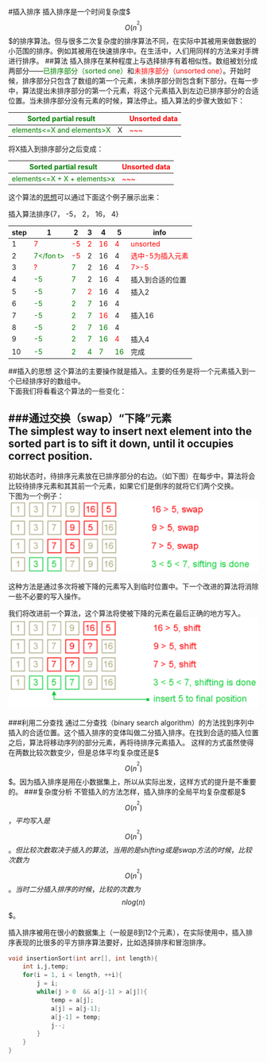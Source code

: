 #插入排序
插入排序是一个时间复杂度$$$\mathit{O}\left ( n^{^{2}} \right )$$$的排序算法。但与很多二次复杂度的排序算法不同，在实际中其被用来做数据的小范围的排序。例如其被用在快速排序中。在生活中，人们用同样的方法来对手牌进行排序。
##算法
插入排序在某种程度上与选择排序有着相似性。数组被划分成两部分——<font color=green>已排序部分（sorted one）</font>和<font color=red>未排序部分（unsorted one）</font>。开始时候，排序部分只包含了数组的第一个元素，未排序部分则包含剩下部分。在每一步中，算法提出未排序部分的第一个元素，将这个元素插入到左边已排序部分的合适位置。当未排序部分没有元素的时候，算法停止。插入算法的步骤大致如下：

|<font color=green>Sorted partial result</font>      |       | <font color=red>Unsorted data</font>|
|---------------------------|-------|-----------------|
| <font color=green>elements<=X and elements>X</font>|   X   | <font color=red>~~~</font>|

将X插入到排序部分之后变成：

|<font color=green>Sorted partial result</font>|<font color=red>Unsorted data</font>|
|--------------------------|-------------------|
|<font color=green>elements<=X + X + elements>x</font>|<font color=red>~~~</font>|

这个算法的[思想](https://en.wikipedia.org/wiki/Insertion_sort)可以通过下面这个例子展示出来：  

插入算法排序{7， -5，  2， 16， 4}


|step|1|2|3|4|5| info|
|-|-|-|-|-|-|----------------|
|1|<font color=red>7</font>|<font color=red>-5</font>|<font color=red>2</font>|<font color=red>16</font>|<font color=red>4</font>|<font color=red>unsorted</font>|
|2|<font color=green>7</fon	t>|<font color=red>-5</font>|2|16|4|<font color=red>选中-5为插入元素</font>|
|3|<font color=red>?|<font color=green>7|2|16|4|<font color=red>7>-5|
|4|<font color=green>-5|<font color=green>7|2|16|4|插入到合适的位置|
|5|<font color=green>-5|<font color=green>7|<font color=red>2|16|4|插入2|
|6|<font color=green>-5|<font color=green>2|<font color=green>7|16|4||
|7|<font color=green>-5|<font color=green>2|<font color=green>7|<font color=red>16|4|插入16|
|8|<font color=green>-5|<font color=green>2|<font color=green>7|<font color=green>16|4||
|9|<font color=green>-5|<font color=green>2|<font color=green>7|<font color=green>16|<font color=red>4|插入4|
|10|<font color=green>-5|<font color=green>2|<font color=green>4|<font color=green>7|<font color=green>16|完成|

##插入的思想
这个算法的主要操作就是插入。主要的任务是将一个元素插入到一个已经排序好的数组中。  
下面我们将看看这个算法的一些变化：  


###通过交换（swap）“下降”元素  
The simplest way to insert next element into the sorted part is to sift it down, until it occupies correct position.   
-----------
初始状态时，待排序元素放在已排序部分的右边。（如下图）在每步中，算法将会比较待排序元素和其其前一个元素，如果它们是倒序的就将它们两个交换。  
下图为一个例子：
![方法一](insertsort_1.png)  

这种方法是通过多次将被下降的元素写入到临时位置中。下一个改进的算法将消除一些不必要的写入操作。  
  
我们将改进前一个算法，这个算法将使被下降的元素在最后正确的地方写入。
![方法二](insert2.png)  

###利用二分查找
通过二分查找（binary search algorithm）的方法找到序列中插入的合适位置。这个插入排序的变体叫做二分插入排序。在找到合适的插入位置之后，算法将移动序列的部分元素，再将待排序元素插入。
这样的方式虽然使得在两数比较次数变少，但是总体平均复杂度还是$$$\mathit{O}\left ( n^{^{2}} \right )$$$。因为插入排序是用在小数据集上，所以从实际出发，这样方式的提升是不重要的。  
###复杂度分析
不管插入的方法怎样，插入排序的全局平均复杂度都是$$$\mathit{O}\left ( n^{^{2}} \right )$$$，平均写入是$$$\mathit{O}\left ( n^{^{2}} \right )$$$。但比较次数取决于插入的算法，
当用的是shifting或是swap方法的时候，比较次数为$$$\mathit{O}\left ( n^{^{2}} \right )$$$。当时二分插入排序的时候，比较的次数为$$$nlog(n)$$$。  

插入排序被用在很小的数据集上（一般是8到12个元素），在实际使用中，插入排序表现的比很多的平方排序算法要好，比如选择排序和冒泡排序。

  
```C
void insertionSort(int arr[], int length){
	int i,j,temp;
	for(i = 1, i < length, ++i){
		j = i;
		while(j > 0  && a[j-1] > a[j]){
			temp = a[j];
			a[j] = a[j-1];
			a[j-1] = temp;
			j--;
		}
	}
}
```